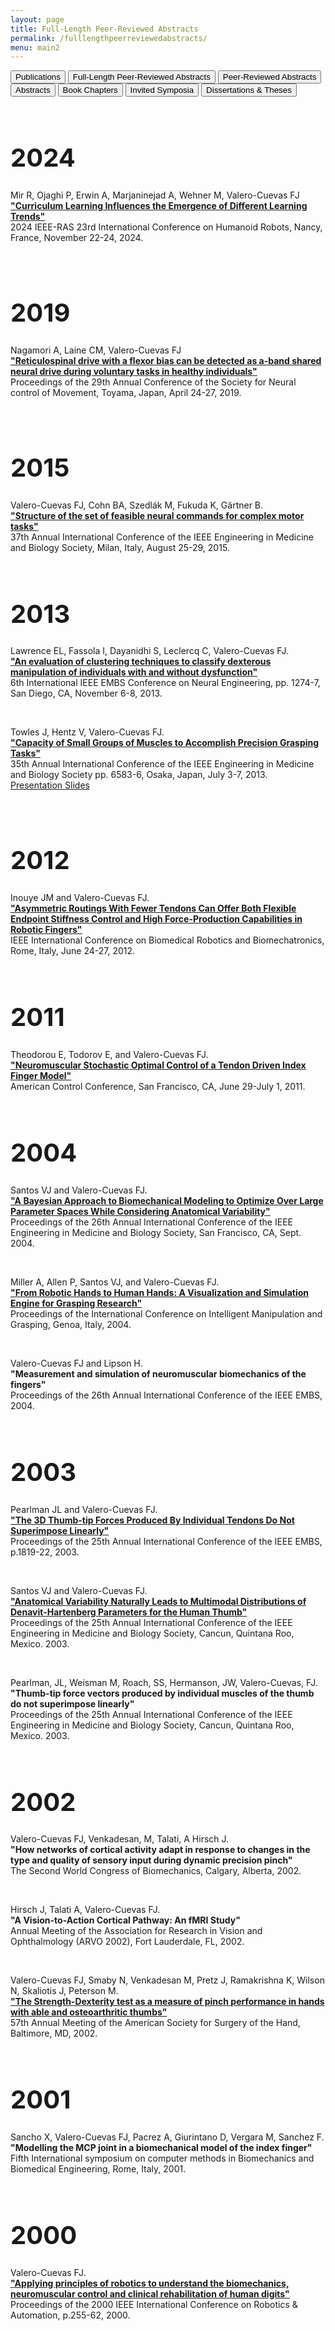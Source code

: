 ```yaml
---
layout: page
title: Full-Length Peer-Reviewed Abstracts
permalink: /fulllengthpeerreviewedabstracts/
menu: main2
---
```


<div>
<button onclick="window.location.href='../publications/';">Publications</button>
<button onclick="window.location.href='../fulllengthpeerreviewedabstracts/';">Full-Length Peer-Reviewed Abstracts</button>
<button onclick="window.location.href='../peerreviewedabstracts/';">Peer-Reviewed Abstracts</button>
<button onclick="window.location.href='../abstracts/';">Abstracts</button>
<button onclick="window.location.href='../bookchpt/';">Book Chapters</button>
<button onclick="window.location.href='../invitedsymposia/';">Invited Symposia</button>
<button onclick="window.location.href='../dissertation_theses/';">Dissertations & Theses</button>
</div>

<head>
  <style>
#myBtn {
    display: none; /* Hidden by default */
    position: fixed; /* Fixed/sticky position */
    bottom: 20px; /* Place the button at the bottom of the page */
    right: 30px; /* Place the button 30px from the right */
    z-index: 99; /* Make sure it does not overlap */
    border: none; /* Remove borders */
    outline: none; /* Remove outline */
    background-color: #9b4343; /* Set a background color */
    color: white; /* Text color */
    cursor: pointer; /* Add a mouse pointer on hover */
    padding: 15px; /* Some padding */
    border-radius: 10px; /* Rounded corners */
}

#myBtn:hover {
    background-color: #555; /* Add a dark-grey background on hover */
}
    
  </style>
</head>
<body>
<br>
  
<h1 style="font-size:40px;">2024</h1>

Mir R, Ojaghi P, Erwin A, Marjaninejad A, Wehner M, Valero-Cuevas FJ<br>
<b><a href="../Papers/2024_mir_humanoids.pdf" target="_blank">
"Curriculum Learning Influences the Emergence of Different Learning Trends"</a></b><br>
2024 IEEE-RAS 23rd International Conference on Humanoid Robots, Nancy, France, November 22-24, 2024.<br>

<br>

<h1 style="font-size:40px;">2019</h1>

Nagamori A, Laine CM, Valero-Cuevas FJ<br>
<b><a href="../Papers/2019_Reticulospinal_drive.pdf" target="_blank">
"Reticulospinal drive with a flexor bias can be detected as a-band shared neural drive during voluntary tasks in healthy individuals"</a></b><br>
Proceedings of the 29th Annual Conference of the Society for Neural control of Movement, Toyama, Japan, April 24-27, 2019.<br>

<br>
  
<h1 style="font-size:40px;">2015</h1>

Valero-Cuevas FJ, Cohn BA, Szedlák M, Fukuda K, Gärtner B.<br>
<b><a href="../Papers/2015_StructureIEEE.pdf" target="_blank">
"Structure of the set of feasible neural commands for complex motor tasks"</a></b><br>
37th Annual International Conference of the IEEE Engineering in Medicine and Biology Society, Milan, Italy, August 25-29, 2015.<br>
<br>

<h1 style="font-size:40px;">2013</h1>

Lawrence EL, Fassola I, Dayanidhi S, Leclercq C, Valero-Cuevas FJ.<br>
<b><a href="../Papers/2013_Lawrence_IEEE.pdf" target="_blank">
"An evaluation of clustering techniques to classify dexterous manipulation of individuals with and without dysfunction"</a></b><br>
6th International IEEE EMBS Conference on Neural Engineering, pp. 1274-7, San Diego, CA, November 6-8, 2013.<br>

<br>

Towles J, Hentz V, Valero-Cuevas FJ.<br>
<b><a href="../Papers/2013_Towles_IEEE.pdf" target="_blank">
"Capacity of Small Groups of Muscles to Accomplish Precision Grasping Tasks"</a></b><br>
35th Annual International Conference of the IEEE Engineering in Medicine and Biology Society pp. 6583-6, Osaka, Japan, July 3-7, 2013.<br>
<a href="../Abstracts/EMBS%202013%20presentation_draft_towles.pptx" target="_blank">Presentation Slides</a><br>

<br>

<h1 style="font-size:40px;">2012</h1>

Inouye JM and Valero-Cuevas FJ.<br>
<b><a href="../Papers/inouye2012asymmetric.pdf" target="_blank">
"Asymmetric Routings With Fewer Tendons Can Offer Both Flexible Endpoint Stiffness Control and High Force-Production Capabilities in Robotic Fingers"</a></b><br>
IEEE International Conference on Biomedical Robotics and Biomechatronics, Rome, Italy, June 24-27, 2012.<br>
<br>

<h1 style="font-size:40px;">2011</h1>

Theodorou E, Todorov E, and Valero-Cuevas FJ.<br>
<b><a href="../Papers/EvangelosACC11.pdf" target="_blank">
"Neuromuscular Stochastic Optimal Control of a Tendon Driven Index Finger Model"</a></b><br>
American Control Conference, San Francisco, CA, June 29-July 1, 2011.<br>
<br>

<h1 style="font-size:40px;">2004</h1>

Santos VJ and Valero-Cuevas FJ.<br>
<b><a href="../Papers/Web1_EMBS2004_VS.pdf" target="_blank">
"A Bayesian Approach to Biomechanical Modeling to Optimize Over Large Parameter Spaces While Considering Anatomical Variability"</a></b><br>
Proceedings of the 26th Annual International Conference of the IEEE Engineering in Medicine and Biology Society, San Francisco, CA, Sept. 2004.<br>

<br>

Miller A, Allen P, Santos VJ, and Valero-Cuevas FJ.<br>
<b><a href="../Papers/miller_et_al.pdf" target="_blank">
"From Robotic Hands to Human Hands: A Visualization and Simulation Engine for Grasping Research"</a></b><br> 
Proceedings of the International Conference on Intelligent Manipulation and Grasping, Genoa, Italy, 2004.<br>

<br>

Valero-Cuevas FJ and Lipson H.<br>
<b>
"Measurement and simulation of neuromuscular biomechanics of the fingers"</b><br>
Proceedings of the 26th Annual International Conference of the IEEE EMBS, 2004.<br>
<br>

<h1 style="font-size:40px;">2003</h1>

Pearlman JL and Valero-Cuevas FJ.<br>
<b><a href="../Papers/Pearlman2003thumb.pdf" target="_blank">
"The 3D Thumb-tip Forces Produced By Individual Tendons Do Not Superimpose Linearly"</a></b><br>
Proceedings of the 25th Annual International Conference of the IEEE EMBS, p.1819-22, 2003.<br>

<br>

Santos VJ and Valero-Cuevas FJ.<br>
<b><a href="../Papers/2003_Anatomical_variability.pdf" target="_blank">
"Anatomical Variability Naturally Leads to Multimodal Distributions of Denavit-Hartenberg Parameters for the Human Thumb"</a></b><br>
Proceedings of the 25th Annual International Conference of the IEEE Engineering in Medicine and Biology Society, Cancun, Quintana Roo, Mexico. 2003.<br>

<br>

Pearlman, JL, Weisman M, Roach, SS, Hermanson, JW, Valero-Cuevas, FJ.<br>
<b>
"Thumb-tip force vectors produced by individual muscles of the thumb do not superimpose linearly"</b><br>
Proceedings of the 25th Annual International Conference of the IEEE Engineering in Medicine and Biology Society, Cancun, Quintana Roo, Mexico. 2003.<br>
<br>

<h1 style="font-size:40px;">2002</h1>

Valero-Cuevas FJ, Venkadesan, M, Talati, A Hirsch J.<br>
<b>
"How networks of cortical activity adapt in response to changes in the type and quality of sensory input during dynamic precision pinch"</b><br>
The Second World Congress of Biomechanics, Calgary, Alberta, 2002.<br>

<br>

Hirsch J, Talati A, Valero-Cuevas FJ.<br>
<b>
"A Vision-to-Action Cortical Pathway: An fMRI Study"</b><br>
Annual Meeting of the Association for Research in Vision and Ophthalmology (ARVO 2002), Fort Lauderdale, FL, 2002.<br>

<br>

Valero-Cuevas FJ, Smaby N, Venkadesan M, Pretz J, Ramakrishna K, Wilson N, Skaliotis J, Peterson M.<br>
<b><a href="../Papers/Valero2002Strength.pdf" target="_blank">
"The Strength-Dexterity test as a measure of pinch performance in hands with able and osteoarthritic thumbs"</a></b><br>
57th Annual Meeting of the American Society for Surgery of the Hand, Baltimore, MD, 2002.<br>
<br>

<h1 style="font-size:40px;">2001</h1>

Sancho X, Valero-Cuevas FJ, Pacrez A, Giurintano D, Vergara M, Sanchez F.<br>
<b>
"Modelling the MCP joint in a biomechanical model of the index finger"</b><br>
Fifth International symposium on computer methods in Biomechanics and Biomedical Engineering, Rome, Italy, 2001.<br>
<br>

<h1 style="font-size:40px;">2000</h1>

Valero-Cuevas FJ.<br>
<b><a href="../Papers/Valero-CuevasICRA2000.pdf" target="_blank">
"Applying principles of robotics to understand the biomechanics, neuromuscular control and clinical rehabilitation of human digits"</a></b><br>
Proceedings of the 2000 IEEE International Conference on Robotics & Automation, p.255-62, 2000.<br>

  
  
<button onclick="topFunction()" id="myBtn" title="Go to top">Top</button>
<!-- scroll to top button -->
<script>
 // When the user scrolls down 20px from the top of the document, show the button
 window.onscroll = function() {scrollFunction()};

 function scrollFunction() {
     if (document.body.scrollTop > 400 || document.documentElement.scrollTop > 20) {
         document.getElementById("myBtn").style.display = "block";
     } else {
         document.getElementById("myBtn").style.display = "none";
     }
 }

 // When the user clicks on the button, scroll to the top of the document
 function topFunction() {
     document.body.scrollTop = 0; // For Chrome, Safari and Opera
     document.documentElement.scrollTop = 0; // For IE and Firefox
 }
</script>
</body>
<!-- scroll to top button -->



<!--
<head>
<link rel="stylesheet" href="https://code.jquery.com/mobile/1.4.5/jquery.mobile-1.4.5.min.css">
<script src="https://code.jquery.com/jquery-1.11.3.min.js"></script>
<script src="https://code.jquery.com/mobile/1.4.5/jquery.mobile-1.4.5.min.js"></script>
<style>
th
{
border-bottom: 1px solid #d6d6d6;
}
tr:nth-child(even)
{
background:#e9e9e9;
}
</style>
</head>
<body>

<div data-role="page" id="pageone">
  <div data-role="header">
    <h1>Full-Length Peer-Reviewed Abstracts</h1>
  </div>
  
  <div data-role="main" class="ui-content">
    
    <table data-role="table" data-mode="columntoggle" class="ui-responsive ui-shadow" id="myTable" data-filter="true" data-input="#filterTable-input">
      <thead>
        <tr>
          <th>Citation</th>
          <th data-priority="1">PDF</th>
          <th data-priority="2">Supplemental Materials</th>
          <th data-priority="3">Year</th>
        </tr>
      </thead>
      <tbody>
                
        <tr>
          <td>Nagamori A, Laine CM, Valero-Cuevas FJ<br>
              <b>"Reticulospinal drive with a flexor bias can be detected as a-band shared neural drive during voluntary tasks in healthy individuals" </b> <br>
              Proceedings of the 29th Annual Conference of the Society for Neural control of Movement, Toyama, JAPAN, April 24-27, 2019.</td>
          <td><a href="https://github.com/usc-bbdl/usc-bbdl.github.io/files/4113090/NCM_Abstract_AkiraNagamori.pdf" title="There is growing evidence suggesting that synchronized activity between muscles at ~10 Hz (alpha-band), quantified by coherence analysis, reflects their shared neural drive arising from the reticulospinal pathway. This a-band shared neural drive can be observed, for example, across muscles in response to acoustic startle, which is transmitted via the reticulospinal pathway. Interestingly, muscles involved in pathologic flexion synergy post stroke also show exaggerated alpha-band shared neural drive. This is consistent with a previous suggestion that inappropriate activation through the reticulospinal pathway is an important for expression of such pathologic synergies. However, little is known whether or not such drive exists in healthy individuals during voluntary actions. To test this possibility, we measured intermuscular coherence between the muscle pairs driving isometric wrist torque in 4 directions (flexion and extension, and radial and ulnar deviation). As present in flexion synergies post stroke, we expect that flexor muscles receive stronger reticulospinal drive, and therefore stronger a-band shared neural drive, compared to extensors. Conversely, corticospinal drive may play the predominant role in the control of radial/ulnar deviation. Thus, we expect a lack of a-band shared neural drive between muscles during those actions. We first asked twelve consenting participants to produce constant, isometric wrist flexion or extension torque at 20% MVC, and calculated pair-wise EMG coherence across synergistic wrist flexors and extensors. We found that wrist flexors showed significantly higher alpha-band coherence compared to the extensors (p < 0.01). This was not altered by error augmentation in visual feedback, nor related to force variability during the isometric holds (both of which can alter proprioceptive feedback). Since the relative strength of reticulospinal drive may increase with contraction level, we then asked three of the participants to perform the wrist flexion task at 5% and 30% MVC. In them, coherence in the alpha-band increased with contraction level (p < 0.01). Finally, to confirm the dominance of corticospinal drive in radial-ulnar deviation torques, we asked a subset of participants (n = 2) to perform those actions. We found no significant alpha-band coherence between radial deviators (FCR and ECR) nor ulnar deviators (FCU and ECU). Our results strongly suggest that intermuscular coherence reflects the differential contribution of corticospinal vs. reticulospinal pathways during voluntary actions by healthy individuals. The impactful corollary to this result is that intermuscular coherence can be used to assess reorganization of cortico- and reticulo-spinal pathways that results in pathologic synergies.">Link</a></td>
          <td></td>
          <td>2019</td>
        </tr>

        <tr>
          <td>Valero-Cuevas FJ, Cohn BA, Szedl&aacute;k M, Fukuda K, G&auml;rtner B. <br>
              <b>"Structure of the set of feasible neural commands for complex motor tasks." </b> <br>
              37th Annual International Conference of the IEEE Engineering in Medicine and Biology Society, Milan, Italy, August 25-29, 2015.</td>
          <td></td>
          <td></td>
          <td>2015</td>
        </tr>

        <tr>
          <td>Lawrence EL, Fassola I, Dayanidhi S, Leclercq C, Valero-Cuevas FJ. <br>
              <b>"An evaluation of clustering techniques to classify dexterous manipulation of individuals with and without dysfunction." </b> <br>
              6th International IEEE EMBS Conference on Neural Engineering, pp. 1274-7, San Diego, CA, November 6-8, 2013.</td>
          <td></td>
          <td></td>
          <td>2013</td>
        </tr>

        <tr>
          <td>Towles J, Hentz V, Valero-Cuevas FJ. <br>
              <b>"Capacity of Small Groups of Muscles to Accomplish Precision Grasping Tasks," </b> <br>
              35th Annual International Conference of the IEEE Engineering in Medicine and Biology Society pp. 6583-6, Osaka, Japan, July 3-7, 2013. </td>
          <td></td>
          <td><a href="https://usc-bbdl.github.io/Abstracts/EMBS%202013%20presentation_draft_towles.pptx">Presentation Slides</a></td>
          <td>2013</td>
        </tr>

        <tr>
          <td>Lawrence EL, Fassola I, Dayanidhi S, Leclercq C, Valero-Cuevas FJ. <br>
              <b>"An evaluation of clustering techniques to classify dexterous manipulation of individuals with and without dysfunction." </b> <br>
              6th International IEEE EMBS Conference on Neural Engineering, pp. 1274-7, San Diego, CA, November 6-8, 2013.</td>
          <td></td>
          <td></td>
          <td>2013</td>
        </tr>

        <tr>
          <td>Inouye JM and Valero-Cuevas FJ. <br>
              <b>"Asymmetric routings with fewer tendons can offer both flexible endpoint stiffness control and high force-production capabilities in robotic fingers," </b> <br>
              IEEE International Conference on Biomedical Robotics and Biomechatronics, Rome, Italy, June 24-27, 2012.</td>
          <td><a href="https://usc-bbdl.github.io/Papers/inouye2012asymmetric.pdf">Link</a></td>
          <td></td>
          <td>2012</td>
        </tr>

        <tr>
          <td>Theodorou E, Todorov E, and Valero-Cuevas FJ. <br>
              <b>Neuromuscular stochastic optimal control of a tendon-driven index finger model. </b> <br>
              American Control Conference, San Francisco, CA, June 29-July 1, 2011.</td>
          <td><a href="https://usc-bbdl.github.io/Papers/EvangelosACC11.pdf">Link</a></td>
          <td></td>
          <td>2011</td>
        </tr>

        <tr>
          <td>Santos VJ and Valero-Cuevas FJ. <br>
              <b>A Bayesian approach to biomechanical modeling to optimize over large parameter spaces while considering anatomical variability.</b> <br>
              Proceedings of the 26th Annual International Conference of the IEEE Engineering in Medicine and Biology Society, San Francisco, CA, Sept. 2004. </td>
          <td><a href="https://usc-bbdl.github.io/Papers/Web1_EMBS2004_VS.pdf">Link</a></td>
          <td></td>
          <td>2004</td>
        </tr>

        <tr>
          <td>Miller A, Allen P, Santos VJ, and Valero-Cuevas FJ. <br>
              <b>From robotic hands to human hands: A visualization and simulation engine for grasping research. </b> <br>
              Proceedings of the International Conference on Intelligent Manipulation and Grasping, Genoa, Italy, 2004. </td>
          <td><a href="https://usc-bbdl.github.io/Papers/miller_et_al.pdf">Link</a></td>
          <td></td>
          <td>2004</td>
        </tr>

        <tr>
          <td>Valero-Cuevas FJ and Lipson H. <br>
              <b>Measurement and simulation of neuromuscular biomechanics of the fingers. </b> <br>
              Proceedings of the 26th Annual International Conference of the IEEE EMBS, 2004.</td>
          <td></td>
          <td></td>
          <td>2004</td>
        </tr>

        <tr>
          <td>Pearlman JL and Valero-Cuevas FJ. <br>
              <b>The 3D thumb-tip forces produced by individual tendons do not superimpose linearly. </b> <br>
              Proceedings of the 25th Annual International Conference of the IEEE EMBS, p.1819-22, 2003.</td>
          <td><a href="https://usc-bbdl.github.io/Papers/Pearlman2003thumb.pdf">Link</a></td>
          <td></td>
          <td>2003</td>
        </tr>

        <tr>
          <td>Santos VJ and Valero-Cuevas FJ. <br>
              <b>Anatomical variability naturally leads to multimodal distributions of Denavit-Hartenberg parameters for the human thumb.</b> <br>
              Proceedings of the 25th Annual International Conference of the IEEE Engineering in Medicine and Biology Society, Cancun, Quintana Roo, Mexico. 2003. </td>
          <td><a href="https://usc-bbdl.github.io/Papers/Web3_ASB2004_VS.pdf">Link</a></td>
          <td></td>
          <td>2003</td>
        </tr>

        <tr>
          <td>Pearlman, JL, Weisman M, Roach, SS, Hermanson, JW, Valero-Cuevas, FJ. <br>
              <b>Thumb-tip force vectors produced by individual muscles of the thumb do not superimpose linearly. </b> <br>
              Proceedings of the 25th Annual International Conference of the IEEE Engineering in Medicine and Biology Society, Cancun, Quintana Roo, Mexico. 2003.</td>
          <td></td>
          <td></td>
          <td>2003</td>
        </tr>

        <tr>
          <td>Valero-Cuevas FJ, Venkadesan, M, Talati, A Hirsch J. <br>
              <b>How networks of cortical activity adapt in response to changes in the type and quality of sensory input during dynamic precision pinch. </b> <br>
              The Second World Congress of Biomechanics, Calgary, Alberta, 2002.</td>
          <td></td>
          <td></td>
          <td>2002</td>
        </tr>

        <tr>
          <td>Hirsch J, Talati A, Valero-Cuevas FJ. <br>
              <b>A Vision-to-Action Cortical Pathway: An fMRI Study. </b> <br>
              Annual Meeting of the Association for Research in Vision and Ophthalmology (ARVO 2002), Fort Lauderdale, FL, 2002.</td>
          <td></td>
          <td></td>
          <td>2002</td>
        </tr>

        <tr>
          <td>Valero-Cuevas FJ, Smaby N, Venkadesan M, Peterson M, Wright T, Hotchkiss R, Sherry Backus, Lily A. Ariola. <br>
              <b>The Strength-Dexterity test as a measure of pinch performance in hands with able and osteoarthritic thumbs. </b> <br>
              57th Annual Meeting of the American Society for Surgery of the Hand, Baltimore, MD, 2002.</td>
          <td><a href="https://usc-bbdl.github.io/Papers/Valero2002Strength.pdf">Link</a></td>
          <td></td>
          <td>2002</td>
        </tr>

        <tr>
          <td>Sancho X, Valero-Cuevas FJ, Pacrez A, Giurintano D, Vergara M, Sanchez F. <br>
              <b>Modelling the MCP joint in a biomechanical model of the index finger. </b> <br>
              Fifth International symposium on computer methods in Biomechanics and Biomedical Engineering, Rome, Italy, 2001.</td>
          <td></td>
          <td></td>
          <td>2001</td>
        </tr>

        <tr>
          <td>Valero-Cuevas FJ. <br>
              <b>Applying principles of robotics to understand the biomechanics, neuromuscular control and clinical rehabilitation of human digits. </b> <br>
              Proceedings of the 2000 IEEE International Conference on Robotics & Automation, p.255-62, 2000. </td>
          <td><a href="https://usc-bbdl.github.io/Papers/Valero-CuevasICRA2000.pdf">Link</a></td>
          <td></td>
          <td>2000</td>
        </tr>

      </tbody>
      </table>
  </div>

  <div data-role="footer">
    <h1>USC BBDL</h1>
  </div>
</div>
     
-->
